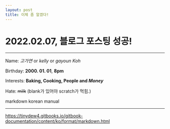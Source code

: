 ```yaml
---
layout: post
title: 이제 좀 알겠다!
---
```

# 2022.02.07, 블로그 포스팅 성공!
***

Name: *고가연* or _kelly_ or *gayoun Koh*

Birthday: **2000. 01. 01**, __8pm__

Interests: **Baking, Cooking, People and _Money_**

Hate: ~~milk~~ (blank가 있어야 scratch가 먹힘.)

markdown korean manual
___
https://tinydew4.gitbooks.io/gitbook-documentation/content/ko/format/markdown.html
